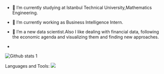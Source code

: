 
- 🔭 I’m currently studying at Istanbul Technical University,Mathematics Engineering.
- 🌱 I’m currently working as Business Intelligence Intern.
- 👯 I’m a new data scientist.Also I like dealing with financial data, following the economic agenda and visualizing them
and finding new approaches.

- 
![Github stats 1](https://github-readme-stats.vercel.app/api?username=kaboya19&show_icons=true&theme=gradient)

Languages and Tools:
<img src="[gorsel-link](https://upload.wikimedia.org/wikipedia/commons/thumb/c/c3/Python-logo-notext.svg/1869px-Python-logo-notext.svg.png)https://upload.wikimedia.org/wikipedia/commons/thumb/c/c3/Python-logo-notext.svg/1869px-Python-logo-notext.svg.png" width="auto">



